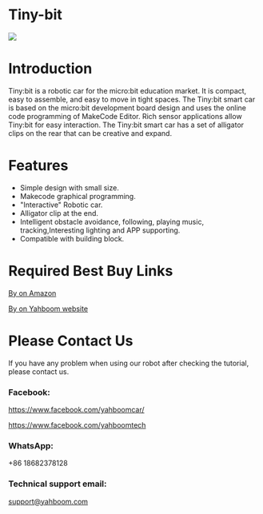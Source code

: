 # Tiny-bit
![](http://m.qpic.cn/psb?/V12aIGgQ3D78BF/t60HJ490P.vH1RQzgttixoAf4t*ZJ4IJh*IuH6*C94c!/b/dEwBAAAAAAAA&bo=IAMgAwAAAAARBzA!&rf=viewer_4)
# Introduction
Tiny:bit is a robotic car for the micro:bit education market. It is compact, easy to assemble, and easy to move in tight spaces. The Tiny:bit smart car is based on the micro:bit development board design and uses the online code programming of MakeCode Editor. Rich sensor applications allow Tiny:bit for easy interaction. The Tiny:bit smart car has a set of alligator clips on the rear that can be creative and expand.
# Features
* Simple design with small size.
* Makecode graphical programming.
* "Interactive" Robotic car.
* Alligator clip at the end.
* Intelligent obstacle avoidance, following, playing music, tracking,Interesting lighting and APP supporting.
* Compatible with building block.

# Required Best Buy Links
[By on Amazon](https://www.amazon.com/Yahboom-Robot-Kit-Micro-Programming/dp/B07SS6C25K/ref=sr_1_8?m=A1N1A77RUX51FT&marketplaceID=ATVPDKIKX0DER&qid=1567571134&s=merchant-items&sr=1-8)

[By on Yahboom website](https://category.yahboom.net/collections/new-arrival/products/tinybit)

# Please Contact Us
If you have any problem when using our robot after checking the tutorial, please contact us.
### Facebook: 
https://www.facebook.com/yahboomcar/ 
  
https://www.facebook.com/yahboomtech
### WhatsApp:
+86 18682378128
### Technical support email: 
support@yahboom.com

